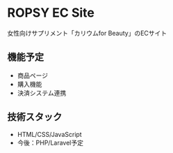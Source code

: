 # ROPSY EC Site

女性向けサプリメント「カリウムfor Beauty」のECサイト

## 機能予定
- 商品ページ
- 購入機能
- 決済システム連携

## 技術スタック
- HTML/CSS/JavaScript
- 今後：PHP/Laravel予定
